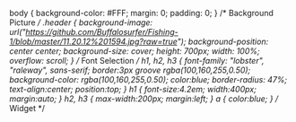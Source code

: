 body {
  background-color: #FFF;
  margin: 0;
  padding: 0;
}
/* Background Picture */
.header {
  background-image: url("https://github.com/Buffalosurfer/Fishing-1/blob/master/11.20.12%201594.jpg?raw=true");
  background-position: center center;
  background-size: cover;
  height: 700px;
  width: 100%;
  overflow: scroll;
}
/* Font Selection */
  h1, h2, h3 {
        font-family: "lobster", "raleway", sans-serif;
        border:3px groove rgba(100,160,255,0.50);
        background-color: rgba(100,160,255,0.50);
        color:blue;
        border-radius: 47%;
        text-align:center;
        position:top;
      }
  h1 {
        font-size:4.2em;
        width:400px;
        margin:auto; 
      }
  h2, h3 {
        max-width:200px;
        margin:left;
      }
  a {
    color:blue;
    }
/* Widget */
